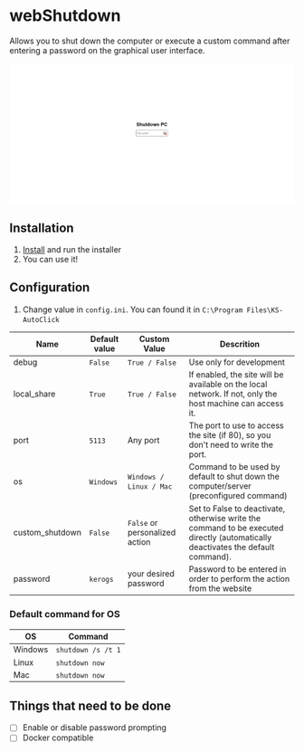 # webShutdown
Allows you to shut down the computer or execute a custom command after entering a password on the graphical user interface.

![Preview](.ksinf/image.png)

## Installation
1. [Install](https://github.com/kerogs/webShutdown/releases/latest) and run the installer
2. You can use it!

## Configuration
1. Change value in ``config.ini``. You can found it in ``C:\Program Files\KS-AutoClick``

|Name|Default value|Custom Value|Descrition|
|-|-|-|-|
|debug|``False``|``True / False``|Use only for development|
|local_share|``True``|``True / False``|If enabled, the site will be available on the local network. If not, only the host machine can access it.|
|port|``5113``|Any port|The port to use to access the site (if 80), so you don't need to write the port.|
|os|``Windows``|``Windows / Linux / Mac``|Command to be used by default to shut down the computer/server (preconfigured command)|
|custom_shutdown|``False``|``False`` or personalized action |Set to False to deactivate, otherwise write the command to be executed directly (automatically deactivates the default command).
|password|``kerogs``|your desired password|Password to be entered in order to perform the action from the website|

### Default command for OS
|OS|Command|
|-|-|
|Windows|``shutdown /s /t 1``|
|Linux|``shutdown now``|
|Mac|``shutdown now``|

## Things that need to be done
- [ ] Enable or disable password prompting
- [ ] Docker compatible